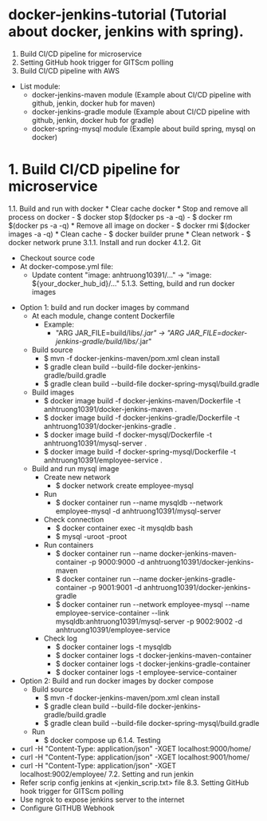 # docker-jenkins-tutorial (Tutorial about docker, jenkins with spring).
 1. Build CI/CD pipeline for microservice
 2. Setting GitHub hook trigger for GITScm polling
 3. Build CI/CD pipeline with AWS
  * List module:
    - docker-jenkins-maven module (Example about CI/CD pipeline with github, jenkin, docker hub for maven)
    - docker-jenkins-gradle module (Example about CI/CD pipeline with github, jenkin, docker hub for gradle)
    - docker-spring-mysql module (Example about build spring, mysql on docker)
# 1. Build CI/CD pipeline for microservice
1.1. Build and run with docker
     * Clear cache docker
       * Stop and remove all process on docker
         - $ docker stop $(docker ps -a -q)
         - $ docker rm $(docker ps -a -q)
       * Remove all image on docker
         - $ docker rmi $(docker images -a -q)
       * Clean cache
         - $ docker builder prune
       * Clean network
         - $ docker network prune
3.1.1. Install and run docker
4.1.2. Git
   - Checkout source code
   - At docker-compose.yml file:
     * Update content "image: anhtruong10391/..." -> "image: ${your_docker_hub_id}/..."
5.1.3. Setting, build and run docker images
   * Option 1: build and run docker images by command
     * At each module, change content Dockerfile
       - Example:
         * "ARG JAR_FILE=build/libs/*.jar" -> "ARG JAR_FILE=docker-jenkins-gradle/build/libs/*.jar" 
     * Build source
       - $ mvn -f docker-jenkins-maven/pom.xml clean install
       - $ gradle clean build --build-file docker-jenkins-gradle/build.gradle
       - $ gradle clean build --build-file docker-spring-mysql/build.gradle
     * Build images
       - $ docker image build -f docker-jenkins-maven/Dockerfile -t anhtruong10391/docker-jenkins-maven .
       - $ docker image build -f docker-jenkins-gradle/Dockerfile -t anhtruong10391/docker-jenkins-gradle .
       - $ docker image build -f docker-mysql/Dockerfile -t anhtruong10391/mysql-server .
       - $ docker image build -f docker-spring-mysql/Dockerfile -t anhtruong10391/employee-service .
     * Build and run mysql image
       * Create new network
          - $ docker network create employee-mysql
       * Run
          - $ docker container run --name mysqldb --network employee-mysql -d anhtruong10391/mysql-server
       * Check connection
          - $ docker container exec -it mysqldb bash
          - $ mysql -uroot -proot
       * Run containers
          - $ docker container run --name docker-jenkins-maven-container -p 9000:9000 -d anhtruong10391/docker-jenkins-maven
          - $ docker container run --name docker-jenkins-gradle-container -p 9001:9001 -d anhtruong10391/docker-jenkins-gradle
          - $ docker container run --network employee-mysql --name employee-service-container --link mysqldb:anhtruong10391/mysql-server -p 9002:9002 -d anhtruong10391/employee-service
       * Check log
          - $ docker container logs -t mysqldb
          - $ docker container logs -t docker-jenkins-maven-container
          - $ docker container logs -t docker-jenkins-gradle-container 
          - $ docker container logs -t employee-service-container
   * Option 2: Build and run docker images by docker compose
     * Build source
       - $ mvn -f docker-jenkins-maven/pom.xml clean install
       - $ gradle clean build --build-file docker-jenkins-gradle/build.gradle
       - $ gradle clean build --build-file docker-spring-mysql/build.gradle
     * Run
       - $ docker compose up
6.1.4. Testing
   * curl -H "Content-Type: application/json" -XGET localhost:9000/home/
   * curl -H "Content-Type: application/json" -XGET localhost:9001/home/
   * curl -H "Content-Type: application/json" -XGET localhost:9002/employee/
7.2. Setting and run jenkin
  * Refer scrip config jenkins at <jenkin_scrip.txt> file
8.3. Setting GitHub hook trigger for GITScm polling
  * Use ngrok to expose jenkins server to the internet
  * Configure GITHUB Webhook
